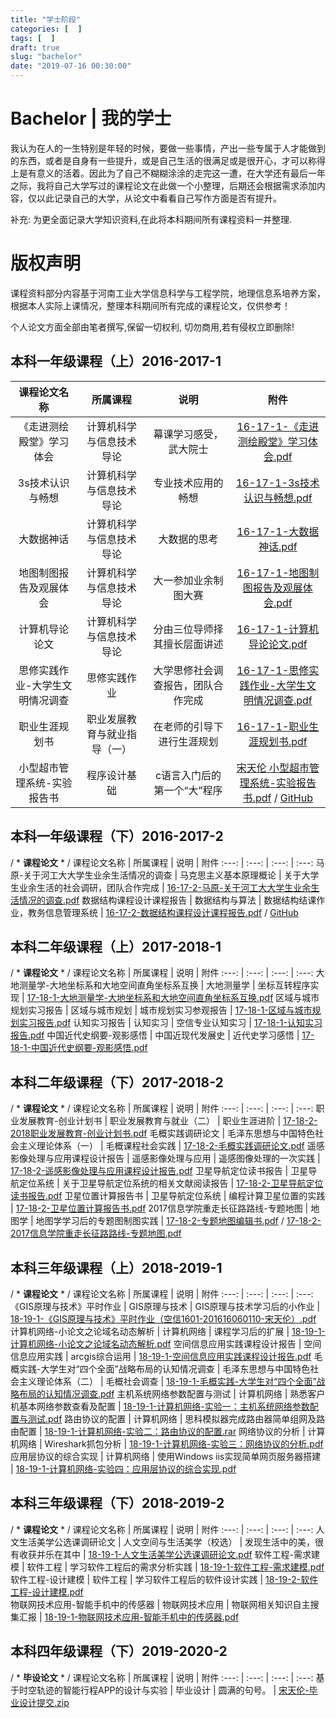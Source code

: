 ```yaml
---
title: "学士阶段"
categories: [  ]
tags: [  ]
draft: true
slug: "bachelor"
date: "2019-07-16 00:30:00"
---
```


# Bachelor | 我的学士

我认为在人的一生特别是年轻的时候，要做一些事情，产出一些专属于人才能做到的东西，或者是自身有一些提升，或是自己生活的很满足或是很开心，才可以称得上是有意义的活着。因此为了自己不糊糊涂涂的走完这一遭，在大学还有最后一年之际，我将自己大学写过的课程论文在此做一个小整理，后期还会根据需求添加内容，仅以此记录自己的大学，从论文中看看自己写作方面是否有提升。

补充: 为更全面记录大学知识资料,在此将本科期间所有课程资料一并整理.

# 版权声明
课程资料部分内容基于河南工业大学信息科学与工程学院，地理信息系培养方案，根据本人实际上课情况，整理本科期间所有完成的课程论文，仅供参考！

个人论文方面全部由笔者撰写,保留一切权利, 切勿商用,若有侵权立即删除!

## 本科一年级课程（上）2016-2017-1

课程论文名称 | 所属课程 | 说明 | 附件
:---: | :---: | :---: | :---:
《走进测绘殿堂》学习体会 | 计算机科学与信息技术导论 | 幕课学习感受，武大院士 | [16-17-1-《走进测绘殿堂》学习体会.pdf][1] 
3s技术认识与畅想 | 计算机科学与信息技术导论 | 专业技术应用的畅想 |  [16-17-1-3s技术认识与畅想.pdf][2]
大数据神话 | 计算机科学与信息技术导论 | 大数据的思考 |  [16-17-1-大数据神话.pdf][3]
地图制图报告及观展体会 | 计算机科学与信息技术导论 | 大一参加业余制图大赛 |  [16-17-1-地图制图报告及观展体会.pdf][4]
计算机导论论文 | 计算机科学与信息技术导论 | 分由三位导师择其擅长层面讲述 |  [16-17-1-计算机导论论文.pdf][5]
思修实践作业-大学生文明情况调查 | 思修实践作业 | 大学思修社会调查报告，团队合作完成 |  [16-17-1-思修实践作业-大学生文明情况调查.pdf][6]
职业生涯规划书 | 职业发展教育与就业指导（一） | 在老师的引导下进行生涯规划 |  [16-17-1-职业生涯规划书.pdf][7]
小型超市管理系统-实验报告书 | 程序设计基础 | c语言入门后的第一个“大”程序 | [宋天伦 小型超市管理系统-实验报告书.pdf][8] / [GitHub](https://github.com/songtianlun/Small-Supermarket-manager-system)

## 本科一年级课程（下）2016-2017-2

/ * **课程论文** * /
课程论文名称 | 所属课程 | 说明 | 附件
:---: | :---: | :---: | :---:
马原-关于河工大大学生业余生活情况的调查 | 马克思主义基本原理概论 | 关于大学生业余生活的社会调研，团队合作完成 | [16-17-2-马原-关于河工大大学生业余生活情况的调查.pdf][9] 
数据结构课程设计课程报告 | 数据结构与算法 | 数据结构结课作业，教务信息管理系统 |  [16-17-2-数据结构课程设计课程报告.pdf][10]  / [GitHub](https://github.com/songtianlun/Education-manage-system)

## 本科二年级课程（上）2017-2018-1

/ * **课程论文** * /
课程论文名称 | 所属课程 | 说明 | 附件
:---: | :---: | :---: | :---:
大地测量学-大地坐标系和大地空间直角坐标系互换 | 大地测量学 | 坐标互转程序实现 | [17-18-1-大地测量学-大地坐标系和大地空间直角坐标系互换.pdf][11] 
区域与城市规划实习报告 | 区域与城市规划 | 城市规划实习参观报告 |  [17-18-1-区域与城市规划实习报告.pdf][12] 
认知实习报告 | 认知实习 | 空信专业认知实习 | [17-18-1-认知实习报告.pdf][13] 
中国近代史纲要-观影感悟 | 中国近现代发展史 | 近代史学习感悟 | [17-18-1-中国近代史纲要-观影感悟.pdf][14] 

## 本科二年级课程（下）2017-2018-2

/ * **课程论文** * /
课程论文名称 | 所属课程 | 说明 | 附件
:---: | :---: | :---: | :---:
职业发展教育-创业计划书 | 职业发展教育与就业（二） |  职业生涯进阶 | [17-18-2-2018职业发展教育-创业计划书.pdf][15] 
毛概实践调研论文 | 毛泽东思想与中国特色社会主义理论体系（一） |  毛概课程社会实践 | [17-18-2-毛概实践调研论文.pdf][16] 
遥感影像处理与应用课程设计报告 | 遥感影像处理与应用 |  遥感图像处理的一次实践 | [17-18-2-遥感影像处理与应用课程设计报告.pdf][17] 
卫星导航定位读书报告 | 卫星导航定位系统 |  关于卫星导航定位系统的相关文献阅读报告 | [17-18-2-卫星导航定位读书报告.pdf][18] 
卫星位置计算报告书 | 卫星导航定位系统 |  编程计算卫星位置的实践 | [17-18-2-卫星位置计算报告书.pdf][19] 
2017信息学院重走长征路路线-专题地图 | 地图学 |  地图学学习后的专题图制图实践 | [17-18-2-专题地图编辑书.pdf][20] / [17-18-2-2017信息学院重走长征路路线-专题地图.pdf][21]

## 本科三年级课程（上）2018-2019-1

/ * **课程论文** * /
课程论文名称 | 所属课程 | 说明 | 附件
:---: | :---: | :---: | :---:
《GIS原理与技术》平时作业 | GIS原理与技术 |  GIS原理与技术学习后的小作业 | [18-19-1-《GIS原理与技术》平时作业（空信1601-201616060110-宋天伦）.pdf][22] 
计算机网络-小论文之论域名动态解析 | 计算机网络 |  课程学习后的扩展 | [18-19-1-计算机网络-小论文之论域名动态解析.pdf][23] 
空间信息应用实践课程设计报告 | 空间信息应用实践 |  arcgis综合运用 | [18-19-1-空间信息应用实践课程设计报告.pdf][24] 
毛概实践-大学生对“四个全面”战略布局的认知情况调查 | 毛泽东思想与中国特色社会主义理论体系（二） |  毛概社会调查 | [18-19-1-毛概实践-大学生对“四个全面”战略布局的认知情况调查.pdf][25]
主机系统网络参数配置与测试 | 计算机网络 |  熟悉客户机基本网络参数查看及配置 | [18-19-1-计算机网络-实验一：主机系统网络参数配置与测试.pdf][26]
路由协议的配置 | 计算机网络 | 思科模拟器完成路由器简单组网及路由配置 | [18-19-1-计算机网络-实验二：路由协议的配置.rar][27]
网络协议的分析 | 计算机网络 | Wireshark抓包分析 | [18-19-1-计算机网络-实验三：网络协议的分析.pdf][28]
应用层协议的综合实现 | 计算机网络 | 使用Windows iis实现简单网页服务器搭建 | [18-19-1-计算机网络-实验四：应用层协议的综合实现.pdf][29]

## 本科三年级课程（下）2018-2019-2

/ * **课程论文** * /
课程论文名称 | 所属课程 | 说明 | 附件
:---: | :---: | :---: | :---:
人文生活美学公选课调研论文 | 人文空间与生活美学（校选） |  发现生活中的美，很有收获并乐在其中 | [18-19-1-人文生活美学公选课调研论文.pdf][30]
软件工程-需求建模 | 软件工程 |  学习软件工程后的需求分析实践 | [18-19-1-软件工程-需求建模.pdf][31]  
软件工程-设计建模 | 软件工程 |  学习软件工程后的软件设计实践 | [18-19-2-软件工程-设计建模.pdf][32]  
物联网技术应用-智能手机中的传感器 | 物联网技术应用 |  物联网相关知识自主搜集汇报 | [18-19-1-物联网技术应用-智能手机中的传感器.pdf][33]  

## 本科四年级课程（下）2019-2020-2

/ * **毕设论文** * /
课程论文名称 | 所属课程 | 说明 | 附件
:---: | :---: | :---: | :---:
基于时空轨迹的智能行程APP的设计与实验 | 毕业设计 | 圆满的句号。 |  [宋天伦-毕业设计提交.zip][34]


  [1]: https://blog.frytea.com/usr/uploads/2020/06/2442485891.pdf
  [2]: https://blog.frytea.com/usr/uploads/2020/06/1755657439.pdf
  [3]: https://blog.frytea.com/usr/uploads/2020/06/683388501.pdf
  [4]: https://blog.frytea.com/usr/uploads/2020/06/34061607.pdf
  [5]: https://blog.frytea.com/usr/uploads/2020/06/4137676262.pdf
  [6]: https://blog.frytea.com/usr/uploads/2020/06/952182569.pdf
  [7]: https://blog.frytea.com/usr/uploads/2020/06/983919085.pdf
  [8]: https://blog.frytea.com/usr/uploads/2020/06/3738729157.pdf
  [9]: https://blog.frytea.com/usr/uploads/2020/06/594091994.pdf
  [10]: https://blog.frytea.com/usr/uploads/2020/06/253861341.pdf
  [11]: https://blog.frytea.com/usr/uploads/2020/06/2765877760.pdf
  [12]: https://blog.frytea.com/usr/uploads/2020/06/1011534258.pdf
  [13]: https://blog.frytea.com/usr/uploads/2020/06/672501458.pdf
  [14]: https://blog.frytea.com/usr/uploads/2020/06/1651792798.pdf
  [15]: https://blog.frytea.com/usr/uploads/2020/06/2321765633.pdf
  [16]: https://blog.frytea.com/usr/uploads/2020/06/221865679.pdf
  [17]: https://blog.frytea.com/usr/uploads/2020/06/2743778245.pdf
  [18]: https://blog.frytea.com/usr/uploads/2020/06/2263422794.pdf
  [19]: https://blog.frytea.com/usr/uploads/2020/06/1722635874.pdf
  [20]: https://blog.frytea.com/usr/uploads/2020/06/579860462.pdf
  [21]: https://blog.frytea.com/usr/uploads/2020/06/1592205443.pdf
  [22]: https://blog.frytea.com/usr/uploads/2020/06/3897666826.pdf
  [23]: https://blog.frytea.com/usr/uploads/2020/06/3448188405.pdf
  [24]: https://blog.frytea.com/usr/uploads/2020/06/2842945438.pdf
  [25]: https://blog.frytea.com/usr/uploads/2020/06/1792740299.pdf
  [26]: https://blog.frytea.com/usr/uploads/2020/06/3111605412.pdf
  [27]: https://blog.frytea.com/usr/uploads/2020/06/4228852635.rar
  [28]: https://blog.frytea.com/usr/uploads/2020/06/936712419.pdf
  [29]: https://blog.frytea.com/usr/uploads/2020/06/2053570108.pdf
  [30]: https://blog.frytea.com/usr/uploads/2020/06/2820050873.pdf
  [31]: https://blog.frytea.com/usr/uploads/2020/06/3249520013.pdf
  [32]: https://blog.frytea.com/usr/uploads/2020/06/3471495483.pdf
  [33]: https://blog.frytea.com/usr/uploads/2020/06/2294390562.pdf
  [34]: https://blog.frytea.com/usr/uploads/2020/06/496608996.zip